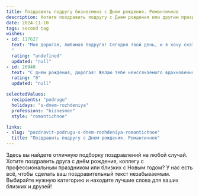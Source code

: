 ```yaml
---
title: Поздравить подругу бизнесмена c Днем рождения. Романтичное
description: Хотите поздравить подругу c Днем рождения или другим праздником? Наш ИИ создаст незабываемое поздравление, а вы обязательно выделитесь среди других.  
date: 2024-11-10
tags: second tag
wishes:
- id: 117627
  text: "Моя дорогая, любимая подруга! Сегодня твой день, и я хочу сказать тебе, что ты — удивительная женщина, успешная бизнесвумен и просто невероятный человек.  Твоя целеустремлённость и сила духа вдохновляют меня, а твоя доброта и нежность согревают сердце.  Пусть этот год принесёт тебе ещё больше радости, любви и исполнения самых заветных желаний. С днём рождения, моя прекрасная!  Пусть твоя жизнь будет такой же яркой и блестящей, как ты сама!
  "
  rating: "undefined"
  updated: "null"
- id: 26940
  text: "С днем рождения, дорогая! Желаю тебе неиссякаемого вдохновения и успехов в бизнесе, пусть каждый твой проект будет таким же ярким и успешным, как твои глаза. Пусть романтика и оптимизм всегда сопровождают тебя на пути к мечтам. С любовью и теплом поздравляю тебя сегодня!"
  rating: "0"
  updated: "null"

selectedValues:
  recipients: "podrugu"
  holidays: "s-dnem-rozhdeniya"
  professions: "biznesmen"
  style: "romantichnoe"

links:
- slug: "pozdravit-podrugu-s-dnem-rozhdeniya-romantichnoe"
  title: "Поздравить подругу c Днем рождения. Романтичное"
---
```


Здесь вы найдете отличную подборку поздравлений на любой случай. 
Хотите поздравить друга с днём рождения, коллегу с профессиональным праздником или близких с Новым годом? У нас есть всё, чтобы сделать ваш поздравительный текст незабываемым. Выбирайте нужную категорию и находите лучшие слова для ваших близких и друзей!
